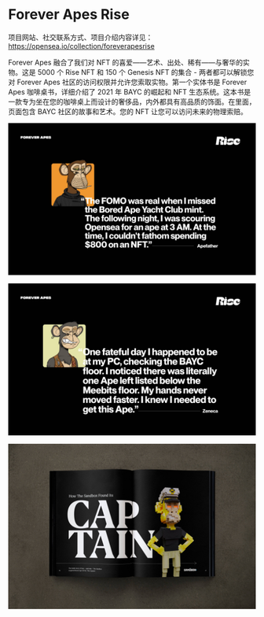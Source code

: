 # Forever Apes Rise

项目网站、社交联系方式、项目介绍内容详见：https://opensea.io/collection/foreverapesrise

Forever Apes 融合了我们对 NFT 的喜爱——艺术、出处、稀有——与奢华的实物。这是 5000 个 Rise NFT 和 150 个 Genesis NFT 的集合 - 两者都可以解锁您对 Forever Apes 社区的访问权限并允许您索取实物。第一个实体书是 Forever Apes 咖啡桌书，详细介绍了 2021 年 BAYC 的崛起和 NFT 生态系统。这本书是一款专为坐在您的咖啡桌上而设计的奢侈品，内外都具有高品质的饰面。在里面，页面包含 BAYC 社区的故事和艺术。您的 NFT 让您可以访问未来的物理索赔。

![nft](01.jpg)

![nft](02.jpg)

![nft](03.jpg)


